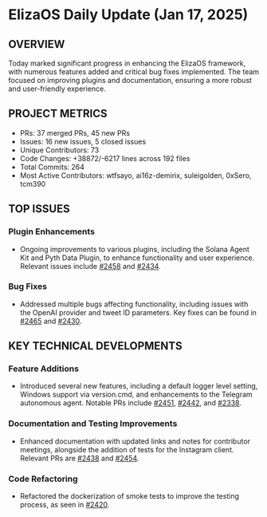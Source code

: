 # ElizaOS Daily Update (Jan 17, 2025)

## OVERVIEW 
Today marked significant progress in enhancing the ElizaOS framework, with numerous features added and critical bug fixes implemented. The team focused on improving plugins and documentation, ensuring a more robust and user-friendly experience.

## PROJECT METRICS
- PRs: 37 merged PRs, 45 new PRs
- Issues: 16 new issues, 5 closed issues
- Unique Contributors: 73
- Code Changes: +38872/-6217 lines across 192 files
- Total Commits: 264
- Most Active Contributors: wtfsayo, ai16z-demirix, suleigolden, 0xSero, tcm390

## TOP ISSUES
### Plugin Enhancements
- Ongoing improvements to various plugins, including the Solana Agent Kit and Pyth Data Plugin, to enhance functionality and user experience. Relevant issues include [#2458](https://github.com/elizaos/eliza/pull/2458) and [#2434](https://github.com/elizaos/eliza/pull/2434).

### Bug Fixes
- Addressed multiple bugs affecting functionality, including issues with the OpenAI provider and tweet ID parameters. Key fixes can be found in [#2465](https://github.com/elizaos/eliza/pull/2465) and [#2430](https://github.com/elizaos/eliza/pull/2430).

## KEY TECHNICAL DEVELOPMENTS
### Feature Additions
- Introduced several new features, including a default logger level setting, Windows support via version.cmd, and enhancements to the Telegram autonomous agent. Notable PRs include [#2451](https://github.com/elizaos/eliza/pull/2451), [#2442](https://github.com/elizaos/eliza/pull/2442), and [#2338](https://github.com/elizaos/eliza/pull/2338).

### Documentation and Testing Improvements
- Enhanced documentation with updated links and notes for contributor meetings, alongside the addition of tests for the Instagram client. Relevant PRs are [#2438](https://github.com/elizaos/eliza/pull/2438) and [#2454](https://github.com/elizaos/eliza/pull/2454).

### Code Refactoring
- Refactored the dockerization of smoke tests to improve the testing process, as seen in [#2420](https://github.com/elizaos/eliza/pull/2420).